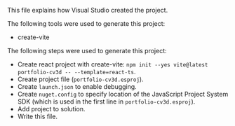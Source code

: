 This file explains how Visual Studio created the project.

The following tools were used to generate this project:
- create-vite

The following steps were used to generate this project:
- Create react project with create-vite: `npm init --yes vite@latest portfolio-cv3d -- --template=react-ts`.
- Create project file (`portfolio-cv3d.esproj`).
- Create `launch.json` to enable debugging.
- Create `nuget.config` to specify location of the JavaScript Project System SDK (which is used in the first line in `portfolio-cv3d.esproj`).
- Add project to solution.
- Write this file.
